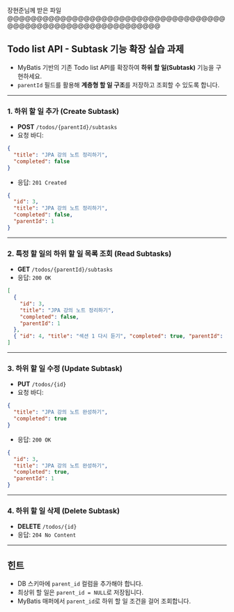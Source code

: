 장현준님께 받은 파일@@@@@@@@@@@@@@@@@@@@@@@@@@@@@@@@@@@@@@@@@@@@@@@@@@@@@@@@@@@@@@@

## Todo list API - Subtask 기능 확장 실습 과제

- MyBatis 기반의 기존 Todo list API를 확장하여 **하위 할 일(Subtask)** 기능을 구현하세요.
- `parentId` 필드를 활용해 **계층형 할 일 구조**를 저장하고 조회할 수 있도록 합니다.

---

### 1. 하위 할 일 추가 (Create Subtask)

- **POST** `/todos/{parentId}/subtasks`
- 요청 바디:

```json
{
  "title": "JPA 강의 노트 정리하기",
  "completed": false
}
```

- 응답: `201 Created`

```json
{
  "id": 3,
  "title": "JPA 강의 노트 정리하기",
  "completed": false,
  "parentId": 1
}
```

---

### 2. 특정 할 일의 하위 할 일 목록 조회 (Read Subtasks)

- **GET** `/todos/{parentId}/subtasks`
- 응답: `200 OK`

```json
[
  {
    "id": 3,
    "title": "JPA 강의 노트 정리하기",
    "completed": false,
    "parentId": 1
  },
  { "id": 4, "title": "섹션 1 다시 듣기", "completed": true, "parentId": 1 }
]
```

---

### 3. 하위 할 일 수정 (Update Subtask)

- **PUT** `/todos/{id}`
- 요청 바디:

```json
{
  "title": "JPA 강의 노트 완성하기",
  "completed": true
}
```

- 응답: `200 OK`

```json
{
  "id": 3,
  "title": "JPA 강의 노트 완성하기",
  "completed": true,
  "parentId": 1
}
```

---

### 4. 하위 할 일 삭제 (Delete Subtask)

- **DELETE** `/todos/{id}`
- 응답: `204 No Content`

---

## 힌트

- DB 스키마에 `parent_id` 컬럼을 추가해야 합니다.
- 최상위 할 일은 `parent_id = NULL`로 저장됩니다.
- MyBatis 매퍼에서 `parent_id`로 하위 할 일 조건을 걸어 조회합니다.
